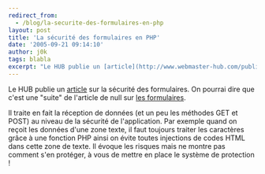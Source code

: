 ```yaml
---
redirect_from:
  - /blog/la-securite-des-formulaires-en-php
layout: post
title: 'La sécurité des formulaires en PHP'
date: '2005-09-21 09:14:10'
author: j0k
tags: blabla
excerpt: "Le HUB publie un [article](http://www.webmaster-hub.com/publication/article145.html) sur la sécurité des formulaires. On pourrai dire que c'est une \"suite\" de l'article de null sur [les formulaires](http://www.j0k3r.net/php-formulaires-methode-post-ou-get-22.html).     \nIl traite en fait la réception de données (et un peu les méthodes GET et POST)      …"
---
```


Le HUB publie un [article](http://www.webmaster-hub.com/publication/article145.html) sur la sécurité des formulaires. On pourrai dire que c'est une "suite" de l'article de null sur [les formulaires](http://www.j0k3r.net/php-formulaires-methode-post-ou-get-22.html).

Il traite en fait la réception de données (et un peu les méthodes GET et POST) au niveau de la sécurité de l'application. Par exemple quand on reçoit les données d'une zone texte, il faut toujours traiter les caractères grâce à une fonction PHP ainsi on évite toutes injections de codes HTML dans cette zone de texte. Il évoque les risques mais ne montre pas comment s'en protéger, à vous de mettre en place le système de protection !
